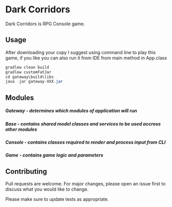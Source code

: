 # Dark Corridors

Dark Corridors is RPG Console game.

## Usage

After downloading your copy I suggest using command line to play this game, if you like you can also run it from IDE from main method in App.class

```java
gradlew clean build
gradlew customFatJar
cd gateway\build\libs
java -jar gateway-XXX.jar

```

## Modules

##### Gateway - determines which modules of application will run
##### Base - contains shared model classes and services to be used accross other modules
##### Console - contains classes required to render and process input from CLI
##### Game - contains game logic and parameters

## Contributing
Pull requests are welcome. For major changes, please open an issue first to discuss what you would like to change.

Please make sure to update tests as appropriate.
